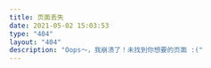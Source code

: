 ```yaml
---
title: 页面丢失
date: 2021-05-02 15:03:53
type: "404"
layout: "404"
description: "Oops～，我崩溃了！未找到你想要的页面 :("
---
```

